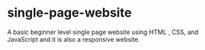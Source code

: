 # single-page-website
A basic beginner level single page website using HTML , CSS, and JavaScript and it is also a responsive website.
